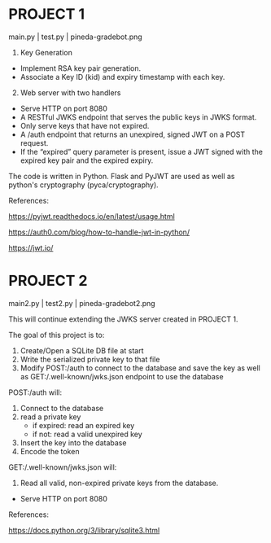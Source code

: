 # PROJECT 1
main.py | test.py | pineda-gradebot.png
1. Key Generation
- Implement RSA key pair generation.
- Associate a Key ID (kid) and expiry timestamp with each key.
2. Web server with two handlers
- Serve HTTP on port 8080
- A RESTful JWKS endpoint that serves the public keys in JWKS format.
- Only serve keys that have not expired.
- A /auth endpoint that returns an unexpired, signed JWT on a POST request.
- If the “expired” query parameter is present, issue a JWT signed with the expired key pair and the expired expiry.

The code is written in Python. Flask and PyJWT are used as well as python's cryptography (pyca/cryptography).

References:

https://pyjwt.readthedocs.io/en/latest/usage.html

https://auth0.com/blog/how-to-handle-jwt-in-python/

https://jwt.io/

# PROJECT 2
main2.py | test2.py | pineda-gradebot2.png       

This will continue extending the JWKS server created in PROJECT 1.

The goal of this project is to:
1. Create/Open a SQLite DB file at start
2. Write the serialized private key to that file
3. Modify POST:/auth to connect to the database and save the key as well as GET:/.well-known/jwks.json endpoint to use the database

POST:/auth will:
1. Connect to the database
2. read a private key
   - if expired: read an expired key
   - if not: read a valid unexpired key
3. Insert the key into the database
4. Encode the token

GET:/.well-known/jwks.json will:
1. Read all valid, non-expired private keys from the database.

- Serve HTTP on port 8080


References:

https://docs.python.org/3/library/sqlite3.html
